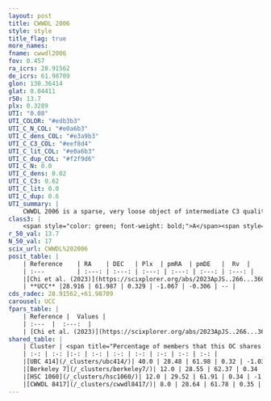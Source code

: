 ```yaml
---
layout: post
title: CWWDL 2006
style: style
title_flag: true
more_names: 
fname: cwwdl2006
fov: 0.457
ra_icrs: 28.91562
de_icrs: 61.98709
glon: 130.36414
glat: 0.04411
r50: 13.7
plx: 0.3289
UTI: "0.08"
UTI_COLOR: "#edb3b3"
UTI_C_N_COL: "#e0a6b3"
UTI_C_dens_COL: "#e3a9b3"
UTI_C_C3_COL: "#eef8d4"
UTI_C_lit_COL: "#e0a6b3"
UTI_C_dup_COL: "#f2f9d6"
UTI_C_N: 0.0
UTI_C_dens: 0.02
UTI_C_C3: 0.62
UTI_C_lit: 0.0
UTI_C_dup: 0.6
UTI_summary: |
    CWWDL 2006 is a sparse, very loose object of intermediate C3 quality. It was recently reported in the literature.<br><br>This is likely a unique object, which shares a moderate percentage of members with at least one previously reported entry, and a very small percentage with at least one entry reported in the same catalogue.<br><br><span style="color: #99180f; font-weight: bold;">Warning: </span>contains less than 25 stars with <i>P>0.5</i> estimated.
class3: |
    <span style="color: green; font-weight: bold;">A</span><span style="color: red; font-weight: bold;">C</span>
r_50_val: 13.7
N_50_val: 17
scix_url: CWWDL%202006
posit_table: |
    | Reference    | RA    | DEC   | Plx  | pmRA  | pmDE   |  Rv  |
    | :---         | :---: | :---: | :---: | :---: | :---: | :---: |
    |[Chi et al. (2023)](https://scixplorer.org/abs/2023ApJS..266...36C) | 29.012 | 62.039 | 0.314 | -1.075 | -0.3 | -60.569 |
    | **UCC** |28.916 | 61.987 | 0.329 | -1.067 | -0.306 | -- | 
cds_radec: 28.91562,+61.98709
carousel: UCC
fpars_table: |
    | Reference |  Values |
    | :---  |  :---:  |
    | [Chi et al. (2023)](https://scixplorer.org/abs/2023ApJS..266...36C) | `logAge=7.64, Z=-0.04` |
shared_table: |
    | Cluster | <span title="Percentage of members that this OC shares with the ones listed">%</span>   | RA   | DEC   | Plx   | pmRA  | pmDE  | Rv | UTI |
    | :-: | :-: |:-: | :-: | :-: | :-: | :-: | :-: | :-: |
    |[UBC 414](/_clusters/ubc414/)| 40.0 | 28.48 | 61.98 | 0.32 | -1.03 | -0.28 | -- |0.33 |
    |[Berkeley 7](/_clusters/berkeley7/)| 12.0 | 28.55 | 62.37 | 0.34 | -0.98 | -0.21 | -67.13 |0.84 |
    |[HSC 1060](/_clusters/hsc1060/)| 12.0 | 29.52 | 61.91 | 0.34 | -1.03 | -0.39 | -15.47 |0.26 |
    |[CWWDL 8417](/_clusters/cwwdl8417/)| 8.0 | 28.64 | 61.78 | 0.35 | -1.12 | -0.39 | -- |0.11 |
---
```

